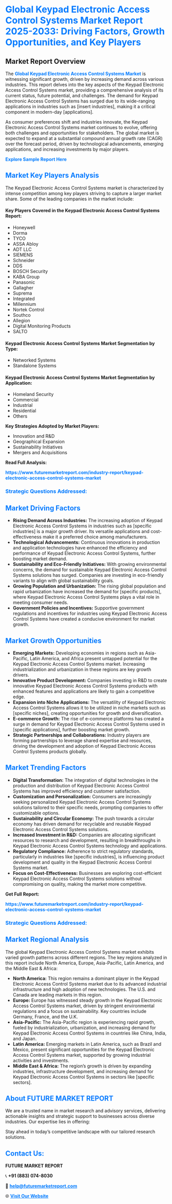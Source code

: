 <h1 style="color: #007BFF;">Global Keypad Electronic Access Control Systems Market Report 2025-2033: Driving Factors, Growth Opportunities, and Key Players</h1>

<section id="overview">
<h2>Market Report Overview</h2>
<p>The <a href="https://www.futuremarketreport.com/industry-report/keypad-electronic-access-control-systems-market" style="color: #007BFF; text-decoration: none;"><strong>Global Keypad Electronic Access Control Systems Market</strong></a> is witnessing significant growth, driven by increasing demand across various industries. This report delves into the key aspects of the Keypad Electronic Access Control Systems market, providing a comprehensive analysis of its current status, future potential, and challenges. The demand for Keypad Electronic Access Control Systems has surged due to its wide-ranging applications in industries such as [insert industries], making it a critical component in modern-day [applications].</p>
<p>As consumer preferences shift and industries innovate, the Keypad Electronic Access Control Systems market continues to evolve, offering both challenges and opportunities for stakeholders. The global market is expected to expand at a substantial compound annual growth rate (CAGR) over the forecast period, driven by technological advancements, emerging applications, and increasing investments by major players.</p>
</section>

<section id="overview">
<p><a href="https://www.futuremarketreport.com/request-sample/reportId=76657" style="color: #007BFF; text-decoration: none;"><strong>Explore Sample Report Here</strong></a></p>
</section>

<section id="key-players">
<h2 style="color: #007BFF;">Market Key Players Analysis</h2>
<p>The Keypad Electronic Access Control Systems market is characterized by intense competition among key players striving to capture a larger market share. Some of the leading companies in the market include:</p>
<h4>Key Players Covered in the Keypad Electronic Access Control Systems Report:</h4>
<ul><li>Honeywell</li><li>Dorma</li><li>TYCO</li><li>ASSA Abloy</li><li>ADT LLC</li><li>SIEMENS</li><li>Schneider</li><li>DDS</li><li>BOSCH Security</li><li>KABA Group</li><li>Panasonic</li><li>Gallagher</li><li>Suprema</li><li>Integrated</li><li>Millennium</li><li>Nortek Control</li><li>Southco</li><li>Allegion</li><li>Digital Monitoring Products</li><li>SALTO</li></ul>
<h4>Keypad Electronic Access Control Systems Market Segmentation by Type:</h4>
<ul><li>Networked Systems</li><li>Standalone Systems</li></ul>

<h4>Keypad Electronic Access Control Systems Market Segmentation by Application:</h4>
<ul><li>Homeland Security</li><li>Commercial</li><li>Industrial</li><li>Residential</li><li>Others</li></ul>
<p><strong>Key Strategies Adopted by Market Players:</strong></p>
<ul>
<li>Innovation and R&D</li>
<li>Geographical Expansion</li>
<li>Sustainability Initiatives</li>
<li>Mergers and Acquisitions</li>
</ul>
</section>

<section>
<p><strong>Read Full Analysis: </strong></p><a href="https://www.futuremarketreport.com/industry-report/keypad-electronic-access-control-systems-market" style="color: #007BFF; text-decoration: none;"><strong>https://www.futuremarketreport.com/industry-report/keypad-electronic-access-control-systems-market</strong></a>
<h3 style="color: #007BFF;">Strategic Questions Addressed:</h3>
</section>

<section id="driving-factors">
<h2 style="color: #007BFF;">Market Driving Factors</h2>
<ul>
<li><strong>Rising Demand Across Industries:</strong> The increasing adoption of Keypad Electronic Access Control Systems in industries such as [specific industries] is a major growth driver. Its versatile applications and cost-effectiveness make it a preferred choice among manufacturers.</li>
<li><strong>Technological Advancements:</strong> Continuous innovations in production and application technologies have enhanced the efficiency and performance of Keypad Electronic Access Control Systems, further boosting market demand.</li>
<li><strong>Sustainability and Eco-Friendly Initiatives:</strong> With growing environmental concerns, the demand for sustainable Keypad Electronic Access Control Systems solutions has surged. Companies are investing in eco-friendly variants to align with global sustainability goals.</li>
<li><strong>Growing Population and Urbanization:</strong> The rising global population and rapid urbanization have increased the demand for [specific products], where Keypad Electronic Access Control Systems plays a vital role in meeting consumer needs.</li>
<li><strong>Government Policies and Incentives:</strong> Supportive government regulations and incentives for industries using Keypad Electronic Access Control Systems have created a conducive environment for market growth.</li>
</ul>
</section>

<section id="growth-opportunities">
<h2 style="color: #007BFF;">Market Growth Opportunities</h2>
<ul>
<li><strong>Emerging Markets:</strong> Developing economies in regions such as Asia-Pacific, Latin America, and Africa present untapped potential for the Keypad Electronic Access Control Systems market. Increasing industrialization and urbanization in these regions are key growth drivers.</li>
<li><strong>Innovative Product Development:</strong> Companies investing in R&D to create innovative Keypad Electronic Access Control Systems products with enhanced features and applications are likely to gain a competitive edge.</li>
<li><strong>Expansion into Niche Applications:</strong> The versatility of Keypad Electronic Access Control Systems allows it to be utilized in niche markets such as [specific niches], creating opportunities for growth and diversification.</li>
<li><strong>E-commerce Growth:</strong> The rise of e-commerce platforms has created a surge in demand for Keypad Electronic Access Control Systems used in [specific applications], further boosting market growth.</li>
<li><strong>Strategic Partnerships and Collaborations:</strong> Industry players are forming partnerships to leverage shared expertise and resources, driving the development and adoption of Keypad Electronic Access Control Systems products globally.</li>
</ul>
</section>

<section id="trending-factors">
<h2 style="color: #007BFF;">Market Trending Factors</h2>
<ul>
<li><strong>Digital Transformation:</strong> The integration of digital technologies in the production and distribution of Keypad Electronic Access Control Systems has improved efficiency and customer satisfaction.</li>
<li><strong>Customization and Personalization:</strong> Consumers are increasingly seeking personalized Keypad Electronic Access Control Systems solutions tailored to their specific needs, prompting companies to offer customizable options.</li>
<li><strong>Sustainability and Circular Economy:</strong> The push towards a circular economy has driven demand for recyclable and reusable Keypad Electronic Access Control Systems solutions.</li>
<li><strong>Increased Investment in R&D:</strong> Companies are allocating significant resources to research and development, resulting in breakthroughs in Keypad Electronic Access Control Systems technology and applications.</li>
<li><strong>Regulatory Compliance:</strong> Adherence to strict regulatory standards, particularly in industries like [specific industries], is influencing product development and quality in the Keypad Electronic Access Control Systems market.</li>
<li><strong>Focus on Cost-Effectiveness:</strong> Businesses are exploring cost-efficient Keypad Electronic Access Control Systems solutions without compromising on quality, making the market more competitive.</li>
</ul>
</section>

<section>
<p><strong>Get Full Report: </strong></p><a href="https://www.futuremarketreport.com/industry-report/keypad-electronic-access-control-systems-market" style="color: #007BFF; text-decoration: none;"><strong>https://www.futuremarketreport.com/industry-report/keypad-electronic-access-control-systems-market</strong></a>
<h3 style="color: #007BFF;">Strategic Questions Addressed:</h3>
</section>


<section id="regional-analysis">
<h2 style="color: #007BFF;">Market Regional Analysis</h2>
<p>The global Keypad Electronic Access Control Systems market exhibits varied growth patterns across different regions. The key regions analyzed in this report include North America, Europe, Asia-Pacific, Latin America, and the Middle East & Africa:</p>
<ul>
<li><strong>North America:</strong> This region remains a dominant player in the Keypad Electronic Access Control Systems market due to its advanced industrial infrastructure and high adoption of new technologies. The U.S. and Canada are leading markets in this region.</li>
<li><strong>Europe:</strong> Europe has witnessed steady growth in the Keypad Electronic Access Control Systems market, driven by stringent environmental regulations and a focus on sustainability. Key countries include Germany, France, and the U.K.</li>
<li><strong>Asia-Pacific:</strong> The Asia-Pacific region is experiencing rapid growth, fueled by industrialization, urbanization, and increasing demand for Keypad Electronic Access Control Systems in countries like China, India, and Japan.</li>
<li><strong>Latin America:</strong> Emerging markets in Latin America, such as Brazil and Mexico, present significant opportunities for the Keypad Electronic Access Control Systems market, supported by growing industrial activities and investments.</li>
<li><strong>Middle East & Africa:</strong> The region’s growth is driven by expanding industries, infrastructure development, and increasing demand for Keypad Electronic Access Control Systems in sectors like [specific sectors].</li>
</ul>
</section>

<footer>
<h2 style="color: #007BFF;">About FUTURE MARKET REPORT</h2>
<p>We are a trusted name in market research and advisory services, delivering actionable insights and strategic support to businesses across diverse industries. Our expertise lies in offering:</p>

<p>Stay ahead in today’s competitive landscape with our tailored research solutions.</p>

<h2 style="color: #007BFF;">Contact Us:</h2>
<p><strong>FUTURE MARKET REPORT</strong></p>
<p>📞 <strong>+91 (883) 074-8030</strong></p>
<p>📧 <strong><a href="mailto:help@futuremarketreport.com" style="color: #007BFF;">help@futuremarketreport.com</a></strong></p>
<p>🌐 <strong><a href="https://www.futuremarketreport.com/" style="color: #007BFF;">Visit Our Website</a></strong></p>
</footer>